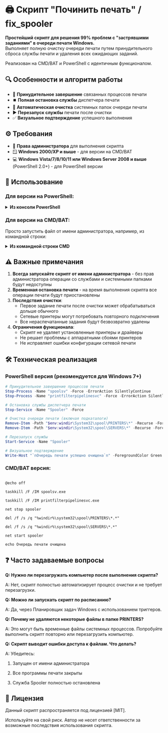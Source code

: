 # 🖨️ Скрипт "Починить печать" / fix_spooler

**Простейший скрипт для решения 99% проблем с "застрявшими заданиями" в очереди печати Windows.**  
Выполняет полную очистку очереди печати путем принудительного сброса службы печати и удаления всех ожидающих заданий.

Реализован на CMD/BAT и PowerShell с идентичным функционалом.




## 🔍 Особенности и алгоритм работы

- 🛑 **Принудительное завершение** связанных процессов печати
- ⏹️ **Полная остановка службы** диспетчера печати
- 🧹 **Автоматическая очистка** системных папок очереди печати
- ▶️ **Перезапуск службы** печати после очистки
- ✅ **Визуальное подтверждение** успешного выполнения




## ⚙️ Требования

- 🔑 **Права администратора** для выполнения скрипта
- 🪟 **Windows 2000/XP и выше** - для версии на CMD/BAT
- 💻 **Windows Vista/7/8/10/11 или Windows Server 2008 и выше** (PowerShell 2.0+) - для PowerShell версии




## 🚀 Использование


### Для версии на PowerShell:

<details>
<summary><strong>Из консоли PowerShell</strong></summary>

```powershell
# Временное разрешение выполнения скриптов
Set-ExecutionPolicy Bypass -Scope Process -Force

# Запуск скрипта
.\fix_spooler_ps.ps1
```
</details>


### Для версии на CMD/BAT:

Просто запустить файл от имени администратора, например, из командной строки:
<details><summary><strong>Из командной строки CMD</strong></summary>

  ```

fix_spooler.cmd

```

</details>


## ⚠️ Важные примечания

1. **Всегда запускайте скрипт от имени администратора** - без прав администратора операции со службами и системными папками будут недоступны
2. **Временная остановка печати** - на время выполнения скрипта все операции печати будут приостановлены
3. **Последствия очистки**:
   - Первое задание печати после очистки может обрабатываться дольше обычного
   - Сетевые принтеры могут потребовать повторного подключения
   - Все нераспечатанные задания будут безвозвратно удалены
4. **Ограничения функционала**:
   - Скрипт не удаляет установленные принтеры и драйверы
   - Не решает проблемы с аппаратными сбоями принтеров
   - Не исправляет ошибки конфигурации сетевой печати




## 🛠️ Техническая реализация

### PowerShell версия (рекомендуется для Windows 7+)
```powershell
# Принудительное завершение процессов печати
Stop-Process -Name "spoolsv" -Force -ErrorAction SilentlyContinue
Stop-Process -Name "printfilterpipelinesvc" -Force -ErrorAction SilentlyContinue

# Остановка службы диспетчера печати
Stop-Service -Name "Spooler" -Force

# Очистка очереди печати (включая подкаталоги)
Remove-Item -Path "$env:windir\System32\spool\PRINTERS\*" -Recurse -Force
Remove-Item -Path "$env:windir\System32\spool\SERVERS\*" -Recurse -Force

# Перезапуск службы
Start-Service -Name "Spooler"

# Визуальное подтверждение
Write-Host "`nОчередь печати успешно очищена`n" -ForegroundColor Green

```

### CMD/BAT версия:

```batch

@echo off

taskkill /F /IM spoolsv.exe

taskkill /F /IM printfilterpipelinesvc.exe

net stop spooler

del /f /s /q "%windir%\system32\spool\PRINTERS\*.*"

del /f /s /q "%windir%\system32\spool\SERVERS\*.*"

net start spooler

echo Очередь печати очищена

```



## **❓ Часто задаваемые вопросы**

**Q: Нужно ли перезагружать компьютер после выполнения скрипта?**

A: Нет, скрипт полностью автоматизирует процесс очистки и не требует перезагрузки.

**Q: Можно ли запускать скрипт по расписанию?**

A: Да, через Планировщик задач Windows с использованием триггеров.

**Q: Почему не удаляются некоторые файлы в папке PRINTERS?**

A: Это могут быть временные файлы системных процессов. Попробуйте выполнить скрипт повторно или перезагрузить компьютер.

**Q: Скрипт выводит ошибки доступа к файлам. Что делать?**

A: Убедитесь:

1. Запущен от имени администратора

2. Все программы печати закрыты

3. Служба Spooler полностью остановлена




## 📄 Лицензия

Данный скрипт распространяется под лицензией [MIT].

Используйте на свой риск. Автор не несет ответственности за возможные последствия использования скрипта.
